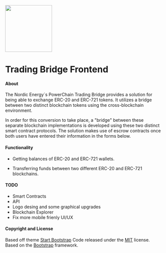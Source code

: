 
<img src="https://github.com/nordicenergy/trading-bridge-frontend/img/nordicenergy-exchange-Logo.png" width="150px">

# Trading Bridge Frontend

#### About
The Nordic Energy´s PowerChain Trading Bridge provides a solution for being able to exchange ERC-20 and ERC-721 tokens. It utilizes a bridge between two distinct blockchain tokens using the cross-blockchain environment.

In order for this conversion to take place, a "bridge" between these separate blockchain implementations is developed using these two distinct smart contract protocols. The solution makes use of escrow contracts once both users have entered their information in the forms below.

#### Functionality
- Getting balances of ERC-20 and ERC-721 wallets.

- Transferring funds between two different ERC-20 and ERC-721 blockchains.

#### TODO

- Smart Contracts
- API
- Logo desing and some graphical upgrades
- Blockchain Explorer
- Fix more mobile frienly UI/UX

#### Copyright and License
Based off theme [Start Bootstrap](https://startbootstrap.com)
Code released under the [MIT](https://github.com/BlackrockDigital/startbootstrap-grayscale/blob/gh-pages/LICENSE) license.
Based on the [Bootstrap](http://getbootstrap.com/) framework.

